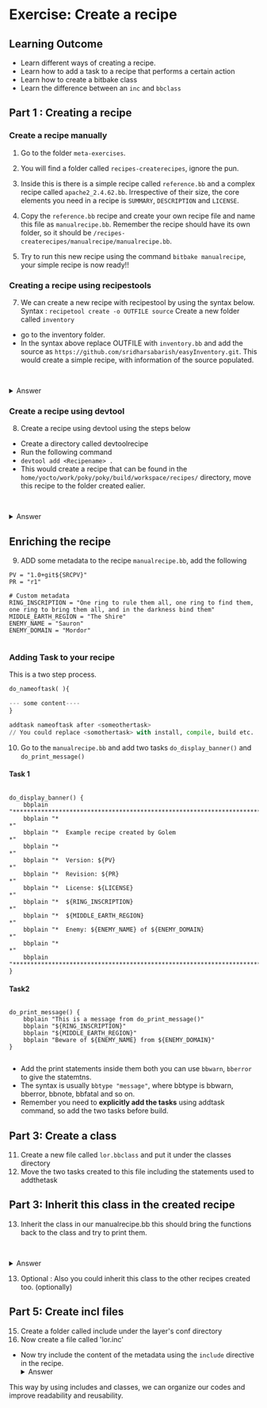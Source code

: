 # Exercise: Create a recipe
## Learning Outcome
* Learn different ways of creating a recipe.
* Learn how to add a task to a recipe that performs a certain action
* Learn how to create a bitbake class
* Learn the difference between an `inc` and `bbclass`
## Part 1 : Creating a recipe
### Create a recipe manually 

1. Go to the folder `meta-exercises`.
2. You will find a folder called `recipes-createrecipes`, ignore the pun.
3. Inside this is there is a simple recipe called `reference.bb` and a complex recipe called `apache2_2.4.62.bb`.  Irrespective of their size, the core elements you need in a recipe is 
`SUMMARY`, `DESCRIPTION` and `LICENSE`. 

5. Copy the `reference.bb` recipe  and create your own recipe file and name this file as `manualrecipe.bb`. Remember the recipe should have its own folder, so it should be `/recipes-createrecipes/manualrecipe/manualrecipe.bb`.
6. Try to run this new recipe using the command `bitbake manualrecipe`, your simple recipe is now ready!!

### Creating a recipe using recipestools
7. We can create a new recipe with recipestool by using the syntax below.
Syntax : `recipetool create -o OUTFILE source`
 Create a new folder called `inventory`
* go to the inventory folder.
* In the syntax above replace OUTFILE with `inventory.bb` and add the source as `https://github.com/sridharsabarish/easyInventory.git`. This would create a simple recipe, with information of the source populated.

   <details>
   <summary>Answer</summary>
   - `recipetool create -o inventory.bb https://github.com/sridharsabarish/easyInventory.git`
   </details>


### Create a recipe using devtool
8. Create a recipe using devtool using the steps below
* Create a directory called devtoolrecipe
* Run the following command 
* `devtool add <Recipename> .`
* This would create a recipe that can be found in the `home/yocto/work/poky/poky/build/workspace/recipes/` directory, move this recipe to the folder created ealier.

   <details>
   <summary>Answer</summary>
   - `devtool add devtoolrecipe .`
   </details>

## Enriching the recipe

9. ADD some metadata to the recipe `manualrecipe.bb`, add the following 

```shell
PV = "1.0+git${SRCPV}"
PR = "r1"

# Custom metadata
RING_INSCRIPTION = "One ring to rule them all, one ring to find them, one ring to bring them all, and in the darkness bind them"
MIDDLE_EARTH_REGION = "The Shire"
ENEMY_NAME = "Sauron"
ENEMY_DOMAIN = "Mordor"


```

###  Adding Task to your recipe
This is a two step process. 

```python
do_nameoftask( ){

--- some content----
}

addtask nameoftask after <someothertask>  
// You could replace <somothertask> with install, compile, build etc.
```

10. Go to the `manualrecipe.bb` and add two tasks `do_display_banner()` and `do_print_message()`


#### Task 1

```

do_display_banner() {
    bbplain "*********************************************************************************************"
    bbplain "*                                                                                           *"
    bbplain "*  Example recipe created by Golem                                                *"
    bbplain "*                                                                                           *"
    bbplain "*  Version: ${PV}                                                                           *"
    bbplain "*  Revision: ${PR}                                                                          *"
    bbplain "*  License: ${LICENSE}                                                                      *"
    bbplain "*  ${RING_INSCRIPTION}                                                                      *"
    bbplain "*  ${MIDDLE_EARTH_REGION}                                                                   *"
    bbplain "*  Enemy: ${ENEMY_NAME} of ${ENEMY_DOMAIN}                                                  *"
    bbplain "*                                                                                           *"
    bbplain "*********************************************************************************************"
}

```



#### Task2 

```

do_print_message() {
    bbplain "This is a message from do_print_message()"
    bbplain "${RING_INSCRIPTION}"
    bbplain "${MIDDLE_EARTH_REGION}"
    bbplain "Beware of ${ENEMY_NAME} from ${ENEMY_DOMAIN}"
}


```


* Add the print statements inside them both you can use `bbwarn`, `bberror` to give the statemtns.
* The syntax is usually `bbtype "message"`, where bbtype is bbwarn, bberror, bbnote, bbfatal and so on.
* Remember you need to **explicitly add the tasks** using addtask command, so add the two tasks before build.

## Part 3: Create a class

11. Create a new file called `lor.bbclass` and put it under the classes directory
12. Move the two tasks created to this file including the statements used to addthetask


## Part 3: Inherit this class in the created recipe 
13. Inherit the class in our manualrecipe.bb this should bring the functions back to the class and try to print them.

   <details>
   <summary>Answer</summary>
   - add `inherit lor` to you manualrecipe.bb file
   </details>

13. Optional : Also you could inherit this class to the other recipes created too. (optionally)


## Part 5: Create incl files 

 15.  Create a folder called include under the layer's conf directory
 16. Now create a file called 'lor.inc'
 - Now try include the content of the metadata using the `include` directive in the recipe.
   <details>
   <summary>Answer</summary>
   - add `require conf/include/lor.inc` to you manualrecipe.bb file
   </details>

This way by using includes and classes, we can organize our codes and improve readability  and reusability.

